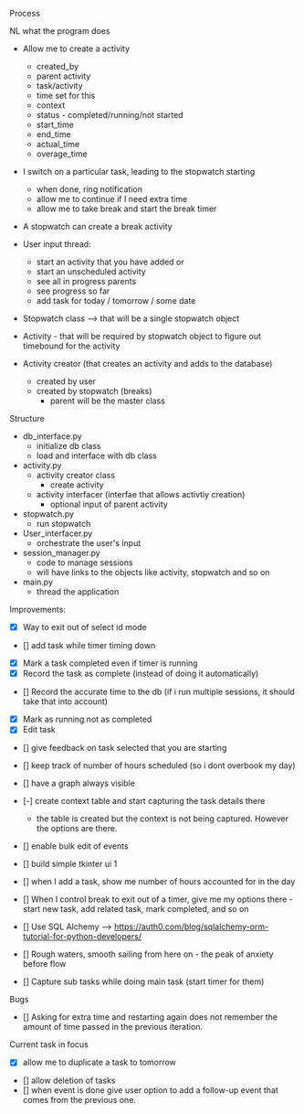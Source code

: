 Process

NL what the program does
- Allow me to create a activity
  - created_by
  - parent activity 
  - task/activity 
  - time set for this 
  - context
  - status - completed/running/not started
  - start_time
  - end_time
  - actual_time
  - overage_time
- I switch on a particular task, leading to the stopwatch starting 
  - when done, ring notification
  - allow me to continue if I need extra time
  - allow me to take break and start the break timer
- A stopwatch can create a break activity 
- User input thread:
  - start an activity that you have added or
  - start an unscheduled activity
  - see all in progress parents
  - see progress so far
  - add task for today  / tomorrow / some date 


- Stopwatch class --> that will be a single stopwatch object
- Activity - that will be required by stopwatch object to figure out timebound for the activity
- Activity creator (that creates an activity and adds to the database)
  - created by user 
  - created by stopwatch (breaks)
    - parent will be the master class 

Structure
- db_interface.py 
  - initialize db class
  - load and interface with db class 
- activity.py
  - activity creator class
    - create activity 
  - activity interfacer (interfae that allows activtiy creation)
    - optional input of parent activity 
- stopwatch.py
  - run stopwatch 
- User_interfacer.py
  - orchestrate the user's input
- session_manager.py
  - code to manage sessions
  - will have links to the objects like activity, stopwatch and so on
- main.py
  - thread the application 



Improvements:
- [x] Way to exit out of select id mode 
- [] add task while timer timing down 
- [x] Mark a task completed even if timer is running
- [x] Record the task as complete (instead of doing it automatically)
- [] Record the accurate time to the db (if i run multiple sessions, it should take that into account)
- [x] Mark as running not as completed
- [x] Edit task 
- [] give feedback on task selected that you are starting
- [] keep track of number of hours scheduled (so i dont overbook my day)
- [] have a graph always visible 
- [-] create context table and start capturing the task details there
    - the table is created but the context is not being captured. However the options are there.
- [] enable bulk edit of events
- [] build simple tkinter ui 1

- [] when I add a task, show me number of hours accounted for in the day
- [] When I control break to exit out of a timer, give me my options there - start new task, add related task, mark completed, and so on
- [] Use SQL Alchemy --> https://auth0.com/blog/sqlalchemy-orm-tutorial-for-python-developers/
- [] Rough waters, smooth sailing from here on - the peak of anxiety before flow
- [] Capture sub tasks while doing main task (start timer for them)

Bugs
- [] Asking for extra time and restarting again does not remember the amount of time passed in the previous iteration.

Current task in focus
- [x] allow me to duplicate a task to tomorrow
- [] allow deletion of tasks
- [] when event is done give user option to add a follow-up event that comes from the previous one. 